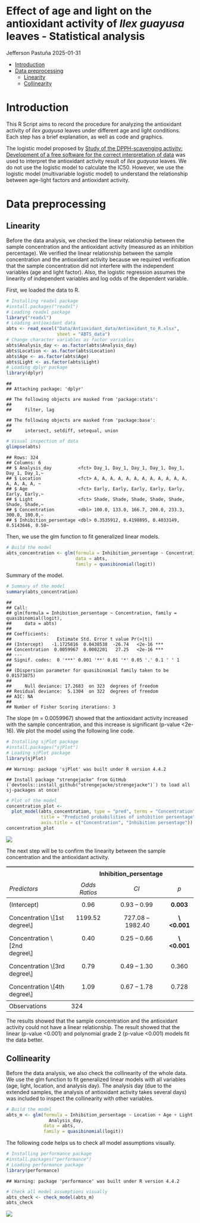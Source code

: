 Effect of age and light on the antioxidant activity of *Ilex guayusa*
leaves - Statistical analysis
================
Jefferson Pastuña
2025-01-31

- <a href="#introduction" id="toc-introduction">Introduction</a>
- <a href="#data-preprocessing" id="toc-data-preprocessing">Data
  preprocessing</a>
  - <a href="#linearity" id="toc-linearity">Linearity</a>
  - <a href="#collinearity" id="toc-collinearity">Collinearity</a>

# Introduction

This R Script aims to record the procedure for analyzing the antioxidant
activity of *Ilex guayusa* leaves under different age and light
conditions. Each step has a brief explanation, as well as code and
graphics.

The logistic model proposed by [Study of the DPPH-scavenging activity:
Development of a free software for the correct interpretation of
data](https://doi.org/10.1016/j.foodchem.2008.10.035) was used to
interpret the antioxidant activity result of *Ilex guayusa* leaves. We
do not use the logistic model to calculate the IC50. However, we use the
logistic model (multivariable logistic model) to understand the
relationship between age-light factors and antioxidant activity.

# Data preprocessing

## Linearity

Before the data analysis, we checked the linear relationship between the
sample concentration and the antioxidant activity (measured as an
inhibition percentage). We verified the linear relationship between the
sample concentration and the antioxidant activity because we required
verification that the sample concentration did not interfere with the
independent variables (age and light factor). Also, the logistic
regression assumes the linearity of independent variables and log odds
of the dependent variable.

First, we loaded the data to R.

``` r
# Installing readxl package
#install.packages("readxl")
# Loading readxl package
library("readxl")
# Loading antioxidant data
abts <- read_excel("Data/Antioxidant_data/Antioxidant_to_R.xlsx",
                   sheet = "ABTS_data")
# Change character variables as factor variables
abts$Analysis_day <- as.factor(abts$Analysis_day)
abts$Location <- as.factor(abts$Location)
abts$Age <- as.factor(abts$Age)
abts$Light <- as.factor(abts$Light)
# Loading dplyr package
library(dplyr)
```

    ## 
    ## Attaching package: 'dplyr'

    ## The following objects are masked from 'package:stats':
    ## 
    ##     filter, lag

    ## The following objects are masked from 'package:base':
    ## 
    ##     intersect, setdiff, setequal, union

``` r
# Visual inspection of data
glimpse(abts)
```

    ## Rows: 324
    ## Columns: 6
    ## $ Analysis_day          <fct> Day_1, Day_1, Day_1, Day_1, Day_1, Day_1, Day_1,~
    ## $ Location              <fct> A, A, A, A, A, A, A, A, A, A, A, A, A, A, A, A, ~
    ## $ Age                   <fct> Early, Early, Early, Early, Early, Early, Early,~
    ## $ Light                 <fct> Shade, Shade, Shade, Shade, Shade, Shade, Shade,~
    ## $ Concentration         <dbl> 100.0, 133.0, 166.7, 200.0, 233.3, 300.0, 100.0,~
    ## $ Inhibition_persentage <dbl> 0.3535912, 0.4198895, 0.4033149, 0.5143646, 0.50~

Then, we use the glm function to fit generalized linear models.

``` r
# Build the model
abts_concentration <- glm(formula = Inhibition_persentage ~ Concentration,
                          data = abts,
                          family = quasibinomial(logit))
```

Summary of the model.

``` r
# Summary of the model
summary(abts_concentration)
```

    ## 
    ## Call:
    ## glm(formula = Inhibition_persentage ~ Concentration, family = quasibinomial(logit), 
    ##     data = abts)
    ## 
    ## Coefficients:
    ##                 Estimate Std. Error t value Pr(>|t|)    
    ## (Intercept)   -1.1725816  0.0438538  -26.74   <2e-16 ***
    ## Concentration  0.0059967  0.0002201   27.25   <2e-16 ***
    ## ---
    ## Signif. codes:  0 '***' 0.001 '**' 0.01 '*' 0.05 '.' 0.1 ' ' 1
    ## 
    ## (Dispersion parameter for quasibinomial family taken to be 0.01573875)
    ## 
    ##     Null deviance: 17.2683  on 323  degrees of freedom
    ## Residual deviance:  5.1304  on 322  degrees of freedom
    ## AIC: NA
    ## 
    ## Number of Fisher Scoring iterations: 3

The slope (m = 0.0059967) showed that the antioxidant activity increased
with the sample concentration, and this increase is significant (p-value
\<2e-16). We plot the model using the following line code.

``` r
# Installing sjPlot package
#install.packages("sjPlot")
# Loading sjPlot package
library(sjPlot)
```

    ## Warning: package 'sjPlot' was built under R version 4.4.2

    ## Install package "strengejacke" from GitHub (`devtools::install_github("strengejacke/strengejacke")`) to load all sj-packages at once!

``` r
# Plot of the model
concentration_plot <-
  plot_model(abts_concentration, type = "pred", terms = "Concentration",
             title = "Predicted probabilities of inhibition persentage",
             axis.title = c("Concentration", "Inhibition persentage"))
concentration_plot
```

![](Antioxidant_Results_files/figure-gfm/unnamed-chunk-3-1.png)<!-- -->

The next step will be to confirm the linearity between the sample
concentration and the antioxidant activity.

<table style="border-collapse:collapse; border:none;">
<tr>
<th style="border-top: double; text-align:center; font-style:normal; font-weight:bold; padding:0.2cm;  text-align:left; ">
 
</th>
<th colspan="3" style="border-top: double; text-align:center; font-style:normal; font-weight:bold; padding:0.2cm; ">
Inhibition_persentage
</th>
</tr>
<tr>
<td style=" text-align:center; border-bottom:1px solid; font-style:italic; font-weight:normal;  text-align:left; ">
Predictors
</td>
<td style=" text-align:center; border-bottom:1px solid; font-style:italic; font-weight:normal;  ">
Odds Ratios
</td>
<td style=" text-align:center; border-bottom:1px solid; font-style:italic; font-weight:normal;  ">
CI
</td>
<td style=" text-align:center; border-bottom:1px solid; font-style:italic; font-weight:normal;  ">
p
</td>
</tr>
<tr>
<td style=" padding:0.2cm; text-align:left; vertical-align:top; text-align:left; ">
(Intercept)
</td>
<td style=" padding:0.2cm; text-align:left; vertical-align:top; text-align:center;  ">
0.96
</td>
<td style=" padding:0.2cm; text-align:left; vertical-align:top; text-align:center;  ">
0.93 – 0.99
</td>
<td style=" padding:0.2cm; text-align:left; vertical-align:top; text-align:center;  ">
<strong>0.003</strong>
</td>
</tr>
<tr>
<td style=" padding:0.2cm; text-align:left; vertical-align:top; text-align:left; ">
Concentration \[1st<br>degree\]
</td>
<td style=" padding:0.2cm; text-align:left; vertical-align:top; text-align:center;  ">
1199.52
</td>
<td style=" padding:0.2cm; text-align:left; vertical-align:top; text-align:center;  ">
727.08 – 1982.40
</td>
<td style=" padding:0.2cm; text-align:left; vertical-align:top; text-align:center;  ">
<strong>\<0.001</strong>
</td>
</tr>
<tr>
<td style=" padding:0.2cm; text-align:left; vertical-align:top; text-align:left; ">
Concentration \[2nd<br>degree\]
</td>
<td style=" padding:0.2cm; text-align:left; vertical-align:top; text-align:center;  ">
0.40
</td>
<td style=" padding:0.2cm; text-align:left; vertical-align:top; text-align:center;  ">
0.25 – 0.66
</td>
<td style=" padding:0.2cm; text-align:left; vertical-align:top; text-align:center;  ">
<strong>\<0.001</strong>
</td>
</tr>
<tr>
<td style=" padding:0.2cm; text-align:left; vertical-align:top; text-align:left; ">
Concentration \[3rd<br>degree\]
</td>
<td style=" padding:0.2cm; text-align:left; vertical-align:top; text-align:center;  ">
0.79
</td>
<td style=" padding:0.2cm; text-align:left; vertical-align:top; text-align:center;  ">
0.49 – 1.30
</td>
<td style=" padding:0.2cm; text-align:left; vertical-align:top; text-align:center;  ">
0.360
</td>
</tr>
<tr>
<td style=" padding:0.2cm; text-align:left; vertical-align:top; text-align:left; ">
Concentration \[4th<br>degree\]
</td>
<td style=" padding:0.2cm; text-align:left; vertical-align:top; text-align:center;  ">
1.09
</td>
<td style=" padding:0.2cm; text-align:left; vertical-align:top; text-align:center;  ">
0.67 – 1.78
</td>
<td style=" padding:0.2cm; text-align:left; vertical-align:top; text-align:center;  ">
0.728
</td>
</tr>
<tr>
<td style=" padding:0.2cm; text-align:left; vertical-align:top; text-align:left; padding-top:0.1cm; padding-bottom:0.1cm; border-top:1px solid;">
Observations
</td>
<td style=" padding:0.2cm; text-align:left; vertical-align:top; padding-top:0.1cm; padding-bottom:0.1cm; text-align:left; border-top:1px solid;" colspan="3">
324
</td>
</tr>
</table>

The results showed that the sample concentration and the antioxidant
activity could not have a linear relationship. The result showed that
the linear (p-value \<0.001) and polynomial grade 2 (p-value \<0.001)
models fit the data better.

## Collinearity

Before the data analysis, we also check the collinearity of the whole
data. We use the glm function to fit generalized linear models with all
variables (age, light, location, and analysis day). The analysis day
(due to the extended samples, the analysis of antioxidant activity takes
several days) was included to inspect the collinearity with other
variables.

``` r
# Build the model
abts_m <- glm(formula = Inhibition_persentage ~ Location + Age + Light +
                Analysis_day,
              data = abts,
              family = quasibinomial(logit))
```

The following code helps us to check all model assumptions visually.

``` r
# Installing performance package
#install.packages("performance")
# Loading performance package
library(performance)
```

    ## Warning: package 'performance' was built under R version 4.4.2

``` r
# Check all model assumptions visually
abts_check <- check_model(abts_m)
abts_check
```

![](Antioxidant_Results_files/figure-gfm/unnamed-chunk-6-1.png)<!-- -->
